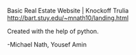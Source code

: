 Basic Real Estate Website | Knockoff Trulia
http://bart.stuy.edu/~mnath10/landing.html

Created with the help of python. 

-Michael Nath, Yousef Amin

